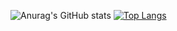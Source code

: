 ![Anurag's GitHub stats](https://github-readme-stats.vercel.app/api?username=ymiru0324&show_icons=true&hide=stars,prs&theme=dark)
[![Top Langs](https://github-readme-stats.vercel.app/api/top-langs/?username=ymiru0324&layout=compact&&theme=dark)](https://github.com/anuraghazra/github-readme-stats)
